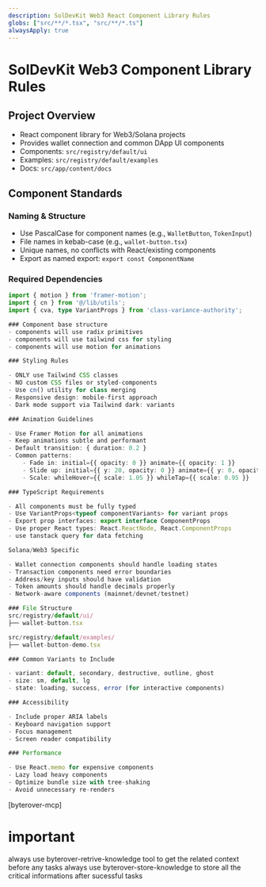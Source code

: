 ```yaml
---
description: SolDevKit Web3 React Component Library Rules
globs: ["src/**/*.tsx", "src/**/*.ts"]
alwaysApply: true
---
```


# SolDevKit Web3 Component Library Rules

## Project Overview

- React component library for Web3/Solana projects
- Provides wallet connection and common DApp UI components
- Components: `src/registry/default/ui`
- Examples: `src/registry/default/examples`
- Docs: `src/app/content/docs`

## Component Standards

### Naming & Structure

- Use PascalCase for component names (e.g., `WalletButton`, `TokenInput`)
- File names in kebab-case (e.g., `wallet-button.tsx`)
- Unique names, no conflicts with React/existing components
- Export as named export: `export const ComponentName`

### Required Dependencies

```typescript
import { motion } from 'framer-motion';
import { cn } from '@/lib/utils';
import { cva, type VariantProps } from 'class-variance-authority';

### Component base structure
- components will use radix primitives
- components will use tailwind css for styling
- components will use motion for animations

### Styling Rules

- ONLY use Tailwind CSS classes
- NO custom CSS files or styled-components
- Use cn() utility for class merging
- Responsive design: mobile-first approach
- Dark mode support via Tailwind dark: variants

### Animation Guidelines

- Use Framer Motion for all animations
- Keep animations subtle and performant
- Default transition: { duration: 0.2 }
- Common patterns:
	- Fade in: initial={{ opacity: 0 }} animate={{ opacity: 1 }}
	- Slide up: initial={{ y: 20, opacity: 0 }} animate={{ y: 0, opacity: 1 }}
	- Scale: whileHover={{ scale: 1.05 }} whileTap={{ scale: 0.95 }}

### TypeScript Requirements

- All components must be fully typed
- Use VariantProps<typeof componentVariants> for variant props
- Export prop interfaces: export interface ComponentProps
- Use proper React types: React.ReactNode, React.ComponentProps
- use tanstack query for data fetching

Solana/Web3 Specific

- Wallet connection components should handle loading states
- Transaction components need error boundaries
- Address/key inputs should have validation
- Token amounts should handle decimals properly
- Network-aware components (mainnet/devnet/testnet)

### File Structure
src/registry/default/ui/
├── wallet-button.tsx

src/registry/default/examples/
├── wallet-button-demo.tsx

### Common Variants to Include

- variant: default, secondary, destructive, outline, ghost
- size: sm, default, lg
- state: loading, success, error (for interactive components)

### Accessibility

- Include proper ARIA labels
- Keyboard navigation support
- Focus management
- Screen reader compatibility

### Performance

- Use React.memo for expensive components
- Lazy load heavy components
- Optimize bundle size with tree-shaking
- Avoid unnecessary re-renders

```

[byterover-mcp]

# important

always use byterover-retrive-knowledge tool to get the related context before any tasks
always use byterover-store-knowledge to store all the critical informations after sucessful tasks
